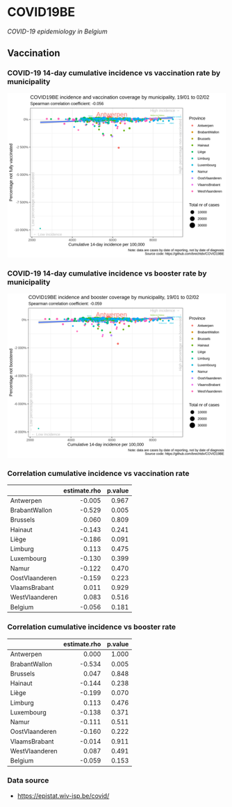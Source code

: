 
# COVID19BE

*COVID-19 epidemiology in Belgium*

## Vaccination

### COVID-19 14-day cumulative incidence vs vaccination rate by municipality

![](covid19be-vaccination.png)

### COVID-19 14-day cumulative incidence vs booster rate by municipality

![](covid19be-vaccination-booster.png)

### Correlation cumulative incidence vs vaccination rate

|                | estimate.rho | p.value |
| :------------- | -----------: | ------: |
| Antwerpen      |      \-0.005 |   0.967 |
| BrabantWallon  |      \-0.529 |   0.005 |
| Brussels       |        0.060 |   0.809 |
| Hainaut        |      \-0.143 |   0.241 |
| Liège          |      \-0.186 |   0.091 |
| Limburg        |        0.113 |   0.475 |
| Luxembourg     |      \-0.130 |   0.399 |
| Namur          |      \-0.122 |   0.470 |
| OostVlaanderen |      \-0.159 |   0.223 |
| VlaamsBrabant  |        0.011 |   0.929 |
| WestVlaanderen |        0.083 |   0.516 |
| Belgium        |      \-0.056 |   0.181 |

### Correlation cumulative incidence vs booster rate

|                | estimate.rho | p.value |
| :------------- | -----------: | ------: |
| Antwerpen      |        0.000 |   1.000 |
| BrabantWallon  |      \-0.534 |   0.005 |
| Brussels       |        0.047 |   0.848 |
| Hainaut        |      \-0.144 |   0.238 |
| Liège          |      \-0.199 |   0.070 |
| Limburg        |        0.113 |   0.476 |
| Luxembourg     |      \-0.138 |   0.371 |
| Namur          |      \-0.111 |   0.511 |
| OostVlaanderen |      \-0.160 |   0.222 |
| VlaamsBrabant  |      \-0.014 |   0.911 |
| WestVlaanderen |        0.087 |   0.491 |
| Belgium        |      \-0.059 |   0.153 |

### Data source

  - <https://epistat.wiv-isp.be/covid/>
